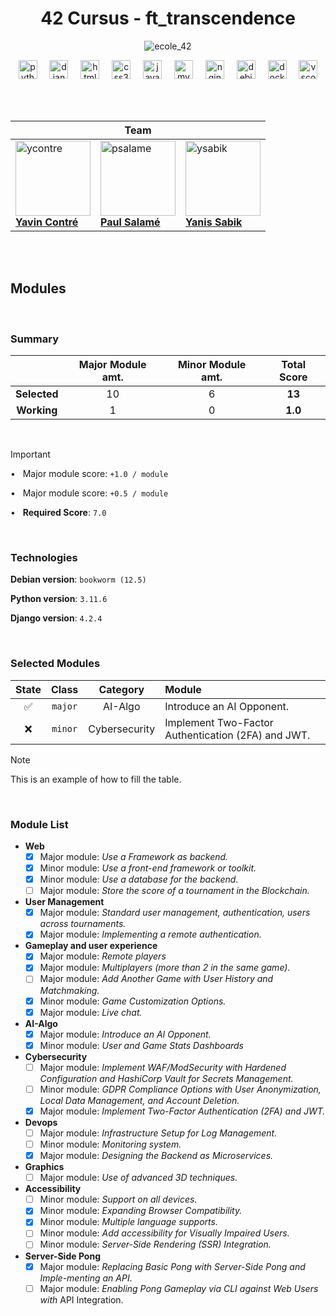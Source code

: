 <div align="center">

# 42 Cursus - ft_transcendence

![ecole_42](https://github.com/ayogun/42-project-badges/blob/main/badges/ft_transcendencem.png?raw=true)

<img src="https://cdn.jsdelivr.net/gh/devicons/devicon/icons/python/python-original.svg" height="30" alt="python" />
<img width="12" />
<img src="https://cdn.jsdelivr.net/gh/devicons/devicon/icons/django/django-plain.svg" height="30" alt="django" />
<img width="12" />
<img src="https://cdn.jsdelivr.net/gh/devicons/devicon/icons/html5/html5-original.svg" height="30" alt="html5" />
<img width="12" />
<img src="https://cdn.jsdelivr.net/gh/devicons/devicon/icons/css3/css3-original.svg" height="30" alt="css3" />
<img width="12" />
<img src="https://cdn.jsdelivr.net/gh/devicons/devicon/icons/javascript/javascript-original.svg" height="30" alt="javascript" />
<img width="12" />
<img src="https://cdn.jsdelivr.net/gh/devicons/devicon/icons/mysql/mysql-original.svg" height="30" alt="mysql" />
<img width="12" />
<img src="https://cdn.jsdelivr.net/gh/devicons/devicon/icons/nginx/nginx-original.svg" height="30" alt="nginx" />
<img width="12" />
<img src="https://cdn.jsdelivr.net/gh/devicons/devicon/icons/debian/debian-original.svg" height="30" alt="debian" />
<img width="12" />
<img src="https://cdn.jsdelivr.net/gh/devicons/devicon/icons/docker/docker-original.svg" height="30" alt="docker" />
<img width="12" />
<img src="https://cdn.jsdelivr.net/gh/devicons/devicon/icons/vscode/vscode-original.svg" height="30" alt="vscode" />

<br><br>

<table><thead><tr>
	<th colspan=3><strong id="team">Team</strong></th>
</tr></thead><tbody><tr>
	<td>
		<a href="https://profile.intra.42.fr/users/ycontre" target="_blank">
			<img src="https://cdn.intra.42.fr/users/0850b4bd9f3ceedc934b34897841fd5c/ycontre.jpg" height="120" alt="ycontre" />
			<br>
			<strong>Yavin Contré</strong>
		</a>
	</td>
	<td>
		<a href="https://profile.intra.42.fr/users/psalame" target="_blank">
			<img src="https://cdn.intra.42.fr/users/1e1b56d76ccf0bf150018fcc40be8781/psalame.jpg" height="120" alt="psalame" />
			<br>
			<strong>Paul Salamé</strong>
		</a>
	</td>
	<td>
		<a href="https://profile.intra.42.fr/users/ysabik" target="_blank">
			<img src="https://cdn.intra.42.fr/users/1046eb06e67db02233dde6a9528d95bc/ysabik.jpg" height="120" alt="ysabik" />
			<br>
			<strong>Yanis Sabik</strong>
		</a>
	</td>
</tr></tbody></table>

<br><br>

</div>


## Modules

<br>

### Summary

|              | Major Module amt. | Minor Module amt. | Total Score |
| :----------: | :---------------: | :---------------: | :---------: |
| **Selected** |         10        |         6         |   **13**   |
| **Working**  |         1         |         0         |   **1.0**   |

<br>

> [!IMPORTANT]
>
> • &nbsp; Major module score: `+1.0 / module`
>
> • &nbsp; Major module score: `+0.5 / module`
>
> • &nbsp; **Required Score**: `7.0`

<br>

### Technologies

**Debian version**: `bookworm (12.5)`

**Python version**: `3.11.6`

**Django version**: `4.2.4`

<br>

### Selected Modules

| State  |  Class  |    Category    | Module |
| :----: | :-----: | :------------: | :----- |
|   ✅   | `major` | AI-Algo        | Introduce an AI Opponent. |
|   ❌   | `minor` | Cybersecurity  | Implement Two-Factor Authentication (2FA) and JWT. |

> [!NOTE]
> This is an example of how to fill the table.

<br>

### Module List

- **Web**
  - [x] Major module: *Use a Framework as backend.*
  - [x] Minor module: *Use a front-end framework or toolkit.*
  - [x] Minor module: *Use a database for the backend.*
  - [ ] Major module: *Store the score of a tournament in the Blockchain.*

- **User Management**
  - [x] Major module: *Standard user management, authentication, users across tournaments.*
  - [x] Major module: *Implementing a remote authentication.*

- **Gameplay and user experience**
  - [x] Major module: *Remote players*
  - [x] Major module: *Multiplayers (more than 2 in the same game).*
  - [ ] Major module: *Add Another Game with User History and Matchmaking.*
  - [x] Minor module: *Game Customization Options.*
  - [x] Major module: *Live chat.*

- **AI-Algo**
  - [x] Major module: *Introduce an AI Opponent.*
  - [x] Minor module: *User and Game Stats Dashboards*

- **Cybersecurity**
  - [ ] Major module: *Implement WAF/ModSecurity with Hardened Configuration and HashiCorp Vault for Secrets Management.*
  - [ ] Minor module: *GDPR Compliance Options with User Anonymization, Local Data Management, and Account Deletion.*
  - [x] Major module: *Implement Two-Factor Authentication (2FA) and JWT.*

- **Devops**
  - [ ] Major module: *Infrastructure Setup for Log Management.*
  - [ ] Minor module: *Monitoring system.*
  - [x] Major module: *Designing the Backend as Microservices.*

- **Graphics**
  - [ ] Major module: *Use of advanced 3D techniques.*

- **Accessibility**
  - [ ] Minor module: *Support on all devices.*
  - [x] Minor module: *Expanding Browser Compatibility.*
  - [x] Minor module: *Multiple language supports.*
  - [ ] Minor module: *Add accessibility for Visually Impaired Users.*
  - [ ] Minor module: *Server-Side Rendering (SSR) Integration.*

- **Server-Side Pong**
  - [x] Major module: *Replacing Basic Pong with Server-Side Pong and Imple-menting an API.*
  - [ ] Major module: *Enabling Pong Gameplay via CLI against Web Users with*
API Integration.
